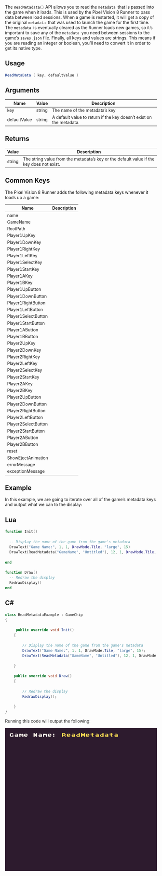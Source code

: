 The `ReadMetadata()` API allows you to read the `metadata `that is passed into the game when it loads. This is used by the Pixel Vision 8 Runner to pass data between load sessions. When a game is restarted, it will get a copy of the original `metadata `that was used to launch the game for the first time. The `metadata `is eventually cleared as the Runner loads new games, so it’s important to save any of the `metadata `you need between sessions to the game’s `saves.json` file. Finally, all keys and values are strings. This means if you are reading an integer or boolean, you’ll need to convert it in order to get its native type.

## Usage

```csharp
ReadMetaData ( key, defaultValue )
```

## Arguments

| Name         | Value  | Description                                                          |
|--------------|--------|----------------------------------------------------------------------|
| key          | string | The name of the metadata’s key                                       |
| defaultValue | string | A default value to return if the key doesn’t exist on the metadata\. |

## Returns

| Value  | Description                                                                               |
|--------|-------------------------------------------------------------------------------------------|
| string | The string value from the metadata’s key or the default value if the key does not exist\. |

## Common Keys

The Pixel Vision 8 Runner adds the following metadata keys whenever it loads up a game:

| Name                | Description |
|---------------------|-------------|
| name                |             |
| GameName            |             |
| RootPath            |             |
| Player1UpKey        |             |
| Player1DownKey      |             |
| Player1RightKey     |             |
| Player1LeftKey      |             |
| Player1SelectKey    |             |
| Player1StartKey     |             |
| Player1AKey         |             |
| Player1BKey         |             |
| Player1UpButton     |             |
| Player1DownButton   |             |
| Player1RightButton  |             |
| Player1LeftButton   |             |
| Player1SelectButton |             |
| Player1StartButton  |             |
| Player1AButton      |             |
| Player1BButton      |             |
| Player2UpKey        |             |
| Player2DownKey      |             |
| Player2RightKey     |             |
| Player2LeftKey      |             |
| Player2SelectKey    |             |
| Player2StartKey     |             |
| Player2AKey         |             |
| Player2BKey         |             |
| Player2UpButton     |             |
| Player2DownButton   |             |
| Player2RightButton  |             |
| Player2LeftButton   |             |
| Player2SelectButton |             |
| Player2StartButton  |             |
| Player2AButton      |             |
| Player2BButton      |             |
| reset               |             |
| ShowEjectAnimation  |             |
| errorMessage        |             |
| exceptionMessage    |             |

## Example

In this example, we are going to iterate over all of the game’s metadata keys and output what we can to the display:



## Lua

```lua
function Init()

  -- Display the name of the game from the game's metadata
  DrawText("Game Name:", 1, 1, DrawMode.Tile, "large", 15)
  DrawText(ReadMetadata("GameName", "Untitled"), 12, 1, DrawMode.Tile, "large", 14)

end

function Draw()
  -- Redraw the display
  RedrawDisplay()
end
```



## C#

```csharp
class ReadMetadataExample : GameChip
{
     
     public override void Init()
    { 

        // Display the name of the game from the game's metadata
        DrawText("Game Name:", 1, 1, DrawMode.Tile, "large", 15);
        DrawText(ReadMetadata("GameName", "Untitled"), 12, 1, DrawMode.Tile, "large", 14);

    }

    public override void Draw()
    { 

        // Redraw the display
        RedrawDisplay();

    }
}
```



Running this code will output the following:

![image alt text](images/ReadMetadataOutput_image_0.png)


